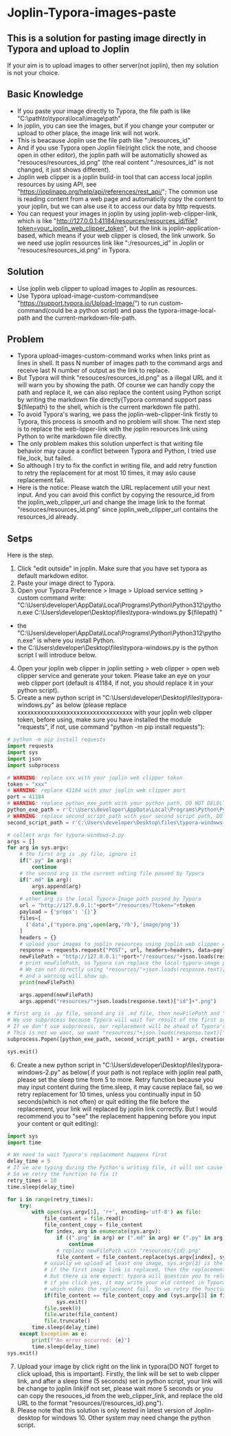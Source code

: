 # Joplin-Typora-images-paste

## This is a solution for pasting image directly in Typora and upload to Joplin
If your aim is to upload images to other server(not joplin), then my solution is not your choice.

## Basic Knowledge
- If you paste your image directly to Typora, the file path is like "C:\path\to\typora\local\image\path"
- In joplin, you can see the images, but if you change your computer or upload to other place, the image link will not work.
- This is beacause Joplin use the file path like ":/resources_id"
- And if you use Typora open Joplin file(right click the note, and choose open in other editor), the joplin path will be automaticlly showed as "resouces/resources_id.png" (the real content ":/resources_id" is not changed, it just shows different).
- Joplin web clipper is a joplin build-in tool that can access local joplin resources by using API, see "https://joplinapp.org/help/api/references/rest_api/"; The common use is reading content from a web page and automaticlly copy the content to your joplin, but we can alse use it to access our data by http requests.
- You can request your images in joplin by using joplin-web-clipper-link, which is like "http://127.0.0.1:41184/resources/resources_id/file?token=your_joplin_web_clipper_token", but the link is joplin-application-based, which means if your web clipper is closed, the link unwork. So we need use joplin resources link like ":/resources_id" in Joplin or "resouces/resources_id.png" in Typora.

## Solution
- Use joplin web clipper to upload images to Joplin as resources.
- Use Typora upload-image-custom-command(see "https://support.typora.io/Upload-Image/") to run custom-command(could be a python script) and pass the typora-image-local-path and the current-markdown-file-path.

## Problem
- Typora upload-images-custom-command works when links print as lines in shell. It pass N number of images path to the command args and receive last N number of output as the link to replace.
- But Typora will think "resouces/resources_id.png" as a illegal URL and it will warn you by showing the path. Of course we can handly copy the path and replace it, we can also replace the content using Python script by writing the markdown file directly(Typora command support pass ${filepath} to the shell, which is the current markdown file path).
- To avoid Typora's waring, we pass the joplin-web-clipper-link firstly to Typora, this process is smooth and no problem will show. The next step is to replace the web-lipper-link with the joplin resources link using Python to write markdown file directly.
- The only problem makes this solution unperfect is that writing file behavior may cause a conflict between Typora and Python, I tried use file_lock, but failed.
- So although I try to fix the confict in writing file, and add retry function to retry the replacement for at most 10 times, it may aslo cause replacement fail.
- Here is the notice: Please watch the URL replacement utill your next input. And you can avoid this confict by copying the resource_id from the joplin_web_clipper_url and change the image link to the format "resouces/resources_id.png" since joplin_web_clipper_url contains the resources_id already.

## Setps
Here is the step.
1. Click "edit outside" in joplin. Make sure that you have set typora as default markdown editor.
2. Paste your image direct to Typora.
3. Open your Typora Preference > Image > Upload service setting > custom command 
     write:  "C:\Users\developer\AppData\Local\Programs\Python\Python312\python.exe C:\Users\developer\Desktop\files\typora-windows.py  ${filepath} "
  - the "C:\Users\developer\AppData\Local\Programs\Python\Python312\python.exe" is where you install Python.
  - the C:\Users\developer\Desktop\files\typora-windows.py is the python script I will introduce below.
4. Open your joplin web clipper in joplin setting > web clipper > open web clipper service and generate your token. Please take an eye on your web clipper port (default is 41184, if not, you should replace it in your python script).
5. Create a new python script in "C:\Users\developer\Desktop\files\typora-windows.py" as below (please replace xxxxxxxxxxxxxxxxxxxxxxxxxxxxxxxxxxx with your joplin web clipper token, before using, make sure you have installed the module "requests", if not, use command "python -m pip install requests"):
```Python
# python -m pip install requests
import requests
import sys
import json
import subprocess

# WARNING: replace xxx with your joplin web clipper token
token = "xxx"
# WARNING: replace 41184 with your joplin web clipper port
port = 41184
# WARNING: replace python_exe_path with your python path, DO NOT DELELTE "r"
python_exe_path = r'C:\Users\developer\AppData\Local\Programs\Python\Python312\python.exe'
# WARNING: replace second_script_path with your second script path, DO NOT DELELTE "r"
second_script_path = r'C:\Users\developer\Desktop\files\typora-windows-2.py'

# collect args for typora-windows-2.py
args = []
for arg in sys.argv:
    # the first arg is .py file, ignore it
    if(".py" in arg):
        continue
    # the second arg is the current edting file passed by Typora
    if(".md" in arg):
        args.append(arg)
        continue
    # other arg is the local Typora-Image path passed by Typora
    url = "http://127.0.0.1:"+port+"/resources/?token="+token
    payload = {'props': '{}'}
    files=[
      ('data',('typora.png',open(arg,'rb'),'image/png'))
    ]
    headers = {}
    # upload your images to joplin resources using joplin web clipper API
    response = requests.request("POST", url, headers=headers, data=payload, files=files)
    newFilePath = "http://127.0.0.1:"+port+"/resources/"+json.loads(response.text)["id"]+"/file?token="+token
    # print newFilePath, so Typora can replace the local-typora-image path with the joplin web clipper url.
    # We can not directly using "resources/"+json.loads(response.text)["id"]+".png" since Typora think it is a illegal URL,
    # and a warning will show up.
    print(newFilePath)

    args.append(newFilePath)
    args.append("resources/"+json.loads(response.text)["id"]+".png")

# first arg is .py file, second arg is .md file, then newFilePath and "resources/"+json.loads(response.text)["id"]+".png" appear in order
# We use subprocess because Typora will wait for result of the first script and then replace the Typora_local_path with newFilePath.
# If we don't use subprocess, our replacement will be ahead of Typora's, and covered by Typora, which makes newFilePath as the finally result link.
# This is not we want, we want "resources/"+json.loads(response.text)["id"]+".png" as the result.
subprocess.Popen([python_exe_path, second_script_path] + args, creationflags=subprocess.DETACHED_PROCESS, shell=False)

sys.exit()
```

6. Create a new python script in "C:\Users\developer\Desktop\files\typora-windows-2.py" as below( if your path is not replace with joplin real path, please set the sleep time from 5 to more. Retry function because you may input content during the time.sleep, it may cause replace fail, so we retry replacement for 10 times, unless you continually input in 50 seconds(which is not often) or quit editing the file before the replacement, your link will replaced by joplin link correctly. But I would recommend you to "see" the replacement happening before you input your content or quit editing):
```Python
import sys
import time

# We need to wait Typora's replacement happens first
delay_time = 5
# If we are typing during the Python's writing file, it will not cause any error but the replacement is fail 
# So we retry the function to fix it
retry_times = 10
time.sleep(delay_time)

for i in range(retry_times):
    try:
        with open(sys.argv[1], 'r+', encoding='utf-8') as file:
            file_content = file.read()
            file_content_copy = file_content
            for index, arg in enumerate(sys.argv):
                if ((".png" in arg) or (".md" in arg) or (".py" in arg)):
                    continue
                # replace newFilePath with "resources/{id}.png"
                file_content = file_content.replace(sys.argv[index], sys.argv[index + 1])
            # usually we upload at least one image, sys.argv[3] is the first image path in form of "resources/{id}.png"
            # if the first image link is replaced, then the replacement is success
            # but there is one expect: typora will question you to reload your file
            # if you click yes, it may write your old content in Typora editor directly to the file
            # which makes the replacement fail. So we retry the function at least for 3 times to make sure the replacement happened.
            if(file_content == file_content_copy and (sys.argv[3] in file_content_copy) and i > 3):
                sys.exit()
            file.seek(0)
            file.write(file_content)
            file.truncate()
        time.sleep(delay_time)
    except Exception as e:
        print(f"An error occurred: {e}")
        time.sleep(delay_time)
sys.exit()
```
7. Upload your image by click right on the link in typora(DO NOT forget to click upload, this is important). Firstly, the link will be set to web clipper link, and after a sleep time (5 seconds) set in python script, your link will be change to joplin link(if not set, please wait more 5 seconds or you can copy the resouces_id from the web_clipper_link, and replace the old URL to the format "resources/{resources_id}.png").
8. Please note that this solution is only tested in latest version of Joplin-desktop for windows 10. Other system may need change the python script.
